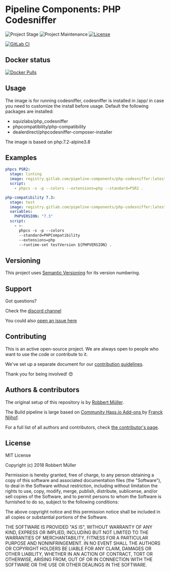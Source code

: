 # Pipeline Components: PHP Codesniffer

![Project Stage][project-stage-shield]
![Project Maintenance][maintenance-shield]
[![License][license-shield]](LICENSE)

[![GitLab CI][gitlabci-shield]][gitlabci]

## Docker status

[![Docker Pulls][pulls-shield]][dockerhub]

## Usage

The image is for running codesniffer, codesniffer is installed in /app/ in case you need to customize the install before usage.
Default the following packages are installed:

- squizlabs/php_codesniffer
- phpcompatibility/php-compatibility
- dealerdirect/phpcodesniffer-composer-installer

The image is based on php:7.2-alpine3.8

## Examples

```yaml
phpcs PSR2:
  stage: linting
  image: registry.gitlab.com/pipeline-components/php-codesniffer:latest
  script:
    - phpcs -s -p --colors --extensions=php --standard=PSR2 .
```

```yaml
php-compatibility 7.3:
  stage: test
  image: registry.gitlab.com/pipeline-components/php-codesniffer:latest
  variables:
    PHPVERSION: "7.3"
  script:
    - >-
      phpcs -s -p --colors
      --standard=PHPCompatibility
      --extensions=php
      --runtime-set testVersion ${PHPVERSION} .
```

## Versioning

This project uses [Semantic Versioning][semver] for its version numbering.

## Support

Got questions?

Check the [discord channel][discord]

You could also [open an issue here][issue]

## Contributing

This is an active open-source project. We are always open to people who want to
use the code or contribute to it.

We've set up a separate document for our [contribution guidelines](CONTRIBUTING.md).

Thank you for being involved! :heart_eyes:

## Authors & contributors

The original setup of this repository is by [Robbert Müller][mjrider].

The Build pipeline is large based on [Community Hass.io Add-ons
][hassio-addons] by [Franck Nijhof][frenck].

For a full list of all authors and contributors,
check [the contributor's page][contributors].

## License

MIT License

Copyright (c) 2018 Robbert Müller

Permission is hereby granted, free of charge, to any person obtaining a copy
of this software and associated documentation files (the "Software"), to deal
in the Software without restriction, including without limitation the rights
to use, copy, modify, merge, publish, distribute, sublicense, and/or sell
copies of the Software, and to permit persons to whom the Software is
furnished to do so, subject to the following conditions:

The above copyright notice and this permission notice shall be included in all
copies or substantial portions of the Software.

THE SOFTWARE IS PROVIDED "AS IS", WITHOUT WARRANTY OF ANY KIND, EXPRESS OR
IMPLIED, INCLUDING BUT NOT LIMITED TO THE WARRANTIES OF MERCHANTABILITY,
FITNESS FOR A PARTICULAR PURPOSE AND NONINFRINGEMENT. IN NO EVENT SHALL THE
AUTHORS OR COPYRIGHT HOLDERS BE LIABLE FOR ANY CLAIM, DAMAGES OR OTHER
LIABILITY, WHETHER IN AN ACTION OF CONTRACT, TORT OR OTHERWISE, ARISING FROM,
OUT OF OR IN CONNECTION WITH THE SOFTWARE OR THE USE OR OTHER DEALINGS IN THE
SOFTWARE.

[commits]: https://gitlab.com/pipeline-components/php-codesniffer/-/commits/master
[contributors]: https://gitlab.com/pipeline-components/php-codesniffer/-/graphs/master
[dockerhub]: https://hub.docker.com/r/pipelinecomponents/php-codesniffer
[license-shield]: https://img.shields.io/badge/License-MIT-green.svg
[mjrider]: https://gitlab.com/mjrider
[discord]: https://discord.gg/vhxWFfP
[gitlabci-shield]: https://img.shields.io/gitlab/pipeline/pipeline-components/php-codesniffer.svg
[gitlabci]: https://gitlab.com/pipeline-components/php-codesniffer/-/commits/master
[issue]: https://gitlab.com/pipeline-components/php-codesniffer/issues
[keepchangelog]: http://keepachangelog.com/en/1.0.0/
[maintenance-shield]: https://img.shields.io/maintenance/yes/2023.svg
[project-stage-shield]: https://img.shields.io/badge/project%20stage-production%20ready-brightgreen.svg
[pulls-shield]: https://img.shields.io/docker/pulls/pipelinecomponents/php-codesniffer.svg
[releases]: https://gitlab.com/pipeline-components/php-codesniffer/tags
[repository]: https://gitlab.com/pipeline-components/php-codesniffer
[semver]: http://semver.org/spec/v2.0.0.html

[frenck]: https://github.com/frenck
[hassio-addons]: https://github.com/hassio-addons
